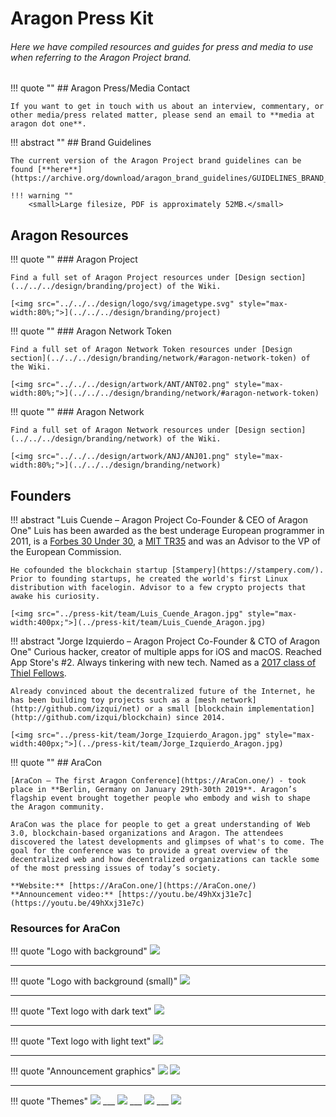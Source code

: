 # Aragon Press Kit

<h6>Here we have compiled resources and guides for press and media to use when referring to the Aragon Project brand.</h6>

!!! quote ""
    ## Aragon Press/Media Contact

    If you want to get in touch with us about an interview, commentary, or other media/press related matter, please send an email to **media at aragon dot one**.

!!! abstract ""
    ## Brand Guidelines

    The current version of the Aragon Project brand guidelines can be found [**here**](https://archive.org/download/aragon_brand_guidelines/GUIDELINES_BRAND_ARAGON.pdf).

    !!! warning ""
        <small>Large filesize, PDF is approximately 52MB.</small>

## Aragon Resources

!!! quote ""
    ### Aragon Project

    Find a full set of Aragon Project resources under [Design section](../../../design/branding/project) of the Wiki.

    [<img src="../../../design/logo/svg/imagetype.svg" style="max-width:80%;">](../../../design/branding/project)

!!! quote ""
    ### Aragon Network Token

    Find a full set of Aragon Network Token resources under [Design section](../../../design/branding/network/#aragon-network-token) of the Wiki.

    [<img src="../../../design/artwork/ANT/ANT02.png" style="max-width:80%;">](../../../design/branding/network/#aragon-network-token)

!!! quote ""
    ### Aragon Network

    Find a full set of Aragon Network resources under [Design section](../../../design/branding/network) of the Wiki.

    [<img src="../../../design/artwork/ANJ/ANJ01.png" style="max-width:80%;">](../../../design/branding/network)

## Founders

!!! abstract "Luis Cuende – Aragon Project Co-Founder & CEO of Aragon One"
    Luis has been awarded as the best underage European programmer in 2011, is a [Forbes 30 Under 30](https://www.forbes.com/30-under-30-europe-2016/technology/#6662a3e4a4b3), a [MIT TR35](hhttps://www.innovatorsunder35.com/the-list/luis-cuende/) and was an Advisor to the VP of the European Commission.

    He cofounded the blockchain startup [Stampery](https://stampery.com/). Prior to founding startups, he created the world's first Linux distribution with facelogin. Advisor to a few crypto projects that awake his curiosity.

    [<img src="../press-kit/team/Luis_Cuende_Aragon.jpg" style="max-width:400px;">](../press-kit/team/Luis_Cuende_Aragon.jpg)

!!! abstract "Jorge Izquierdo – Aragon Project Co-Founder & CTO of Aragon One"
    Curious hacker, creator of multiple apps for iOS and macOS. Reached App Store's #2. Always tinkering with new tech. Named as a [2017 class of Thiel Fellows](https://www.businesswire.com/news/home/20170616005607/en).

    Already convinced about the decentralized future of the Internet, he has been building toy projects such as a [mesh network](http://github.com/izqui/net) or a small [blockchain implementation](http://github.com/izqui/blockchain) since 2014.

    [<img src="../press-kit/team/Jorge_Izquierdo_Aragon.jpg" style="max-width:400px;">](../press-kit/team/Jorge_Izquierdo_Aragon.jpg)

!!! quote ""
    ## AraCon

    [AraCon – The first Aragon Conference](https://AraCon.one/) - took place in **Berlin, Germany on January 29th-30th 2019**. Aragon’s flagship event brought together people who embody and wish to shape the Aragon community.

    AraCon was the place for people to get a great understanding of Web 3.0, blockchain-based organizations and Aragon. The attendees discovered the latest developments and glimpses of what's to come. The goal for the conference was to provide a great overview of the decentralized web and how decentralized organizations can tackle some of the most pressing issues of today’s society.

    **Website:** [https://AraCon.one/](https://AraCon.one/)  
    **Announcement video:** [https://youtu.be/49hXxj31e7c](https://youtu.be/49hXxj31e7c)

### Resources for AraCon

!!! quote "Logo with background"
    [<img src="../../../design/logo/AraCon/AraCon_logo.png">](../../../design/logo/AraCon/AraCon_logo.png)
___
!!! quote "Logo with background (small)"
    [<img src="../../../design/logo/AraCon/AraCon_logo_small.png">](../../../design/logo/AraCon/AraCon_logo_small.png)
___
!!! quote "Text logo with dark text"
    [<img src="../../../design/logo/AraCon/AraCon_typography_dark.png">](../../../design/logo/AraCon/AraCon_typography_dark.png)
___
!!! quote "Text logo with light text"
    [<img src="../../../design/logo/AraCon/AraCon_typography.png">](../../../design/logo/AraCon/AraCon_typography.png)
___
!!! quote "Announcement graphics"
    [<img src="../../../design/logo/AraCon/aracon12.png">](../../../design/logo/AraCon/aracon12.png)
    [<img src="../../../design/logo/AraCon/aracon11.png">](../../../design/logo/AraCon/aracon11.png)
___
!!! quote "Themes"
    [<img src="../../../design/logo/AraCon/aracon_themes01.png">](../../../design/logo/AraCon/aracon_themes01.png)
    ___
    [<img src="../../../design/logo/AraCon/aracon_themes02.png">](../../../design/logo/AraCon/aracon_themes02.png)
    ___
    [<img src="../../../design/logo/AraCon/aracon_themes03.png">](../../../design/logo/AraCon/aracon_themes03.png)
    ___
    [<img src="../../../design/logo/AraCon/aracon_themes04.png">](../../../design/logo/AraCon/aracon_themes04.png)
